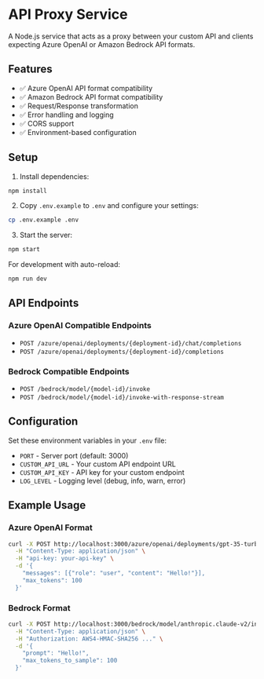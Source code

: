 # API Proxy Service

A Node.js service that acts as a proxy between your custom API and clients expecting Azure OpenAI or Amazon Bedrock API formats.

## Features

- ✅ Azure OpenAI API format compatibility
- ✅ Amazon Bedrock API format compatibility  
- ✅ Request/Response transformation
- ✅ Error handling and logging
- ✅ CORS support
- ✅ Environment-based configuration

## Setup

1. Install dependencies:

```bash
npm install
```

2. Copy `.env.example` to `.env` and configure your settings:

```bash
cp .env.example .env
```

3. Start the server:

```bash
npm start
```

For development with auto-reload:

```bash
npm run dev
```

## API Endpoints

### Azure OpenAI Compatible Endpoints

- `POST /azure/openai/deployments/{deployment-id}/chat/completions`
- `POST /azure/openai/deployments/{deployment-id}/completions`

### Bedrock Compatible Endpoints  

- `POST /bedrock/model/{model-id}/invoke`
- `POST /bedrock/model/{model-id}/invoke-with-response-stream`

## Configuration

Set these environment variables in your `.env` file:

- `PORT` - Server port (default: 3000)
- `CUSTOM_API_URL` - Your custom API endpoint URL
- `CUSTOM_API_KEY` - API key for your custom endpoint
- `LOG_LEVEL` - Logging level (debug, info, warn, error)

## Example Usage

### Azure OpenAI Format

```bash
curl -X POST http://localhost:3000/azure/openai/deployments/gpt-35-turbo/chat/completions \
  -H "Content-Type: application/json" \
  -H "api-key: your-api-key" \
  -d '{
    "messages": [{"role": "user", "content": "Hello!"}],
    "max_tokens": 100
  }'
```

### Bedrock Format

```bash
curl -X POST http://localhost:3000/bedrock/model/anthropic.claude-v2/invoke \
  -H "Content-Type: application/json" \
  -H "Authorization: AWS4-HMAC-SHA256 ..." \
  -d '{
    "prompt": "Hello!",
    "max_tokens_to_sample": 100
  }'
```
